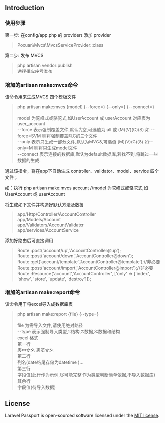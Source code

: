 ## Introduction

### 使用步骤
第一步: 在config/app.php 的 providers 添加 provider
> Poxuan\Mvcs\MvcsServiceProvider::class

第二步: 发布 MVCS

> php artisan vendor:publish \
> 选择相应序号发布

### 增加的artisan make:mvcs命令

该命令用来生成MVCS 四个模板文件

> php artisan make:mvcs {model} {--force=} {--only=} {--connect=} \
> \
> model 为驼峰式或骆驼式,如UserAccount 或 userAccount 对应表为 user_account \
> --force   表示强制覆盖文件,默认为空,可选值为:all 或 (M)(V)(C)(S) 如 --force=SVM 则将强制覆盖除C的三个文件 \
> --only    表示只生成一部分文件,默认为MVCS,可选值 (M)(V)(C)(S) 如--only=M 则将只生成model文件 \
> --connect 表示连接的数据库,默认为default数据库,若找不到,将跳过一些数据的生成.

通过该指令，将在app下自动生成 controller、validator、model、service 四个文件；

如：执行 php artisan make:mvcs account //model 为驼峰式或骆驼式,如UserAccount 或 userAccount

将生成如下文件并构造好默认方法及数据

> app/Http/Controller/AccountController \
> app/Models/Account \
> app/Validators/AccountValidator \
> app/services/AccountService 
 
 添加好路由后可直接调用
 
 >  Route::post('account/up','AccountController@up'); \
 >  Route::post('account/down','AccountController@down'); \
 >  Route::get('account/template','AccountController@template');//非必要 \
 >  Route::post('account/import','AccountController@import');//非必要 \
 >  Route::Resource('account','AccountController', ['only' => ['index', 'show', 'store', 'update', 'destroy']]); 

### 增加的artisan make:report命令

该命令用于将excel导入成数据库表

> php artisan make:report {file} {--type=} \
> \
> file 为需导入文件,请使用绝对路径 \
> --type    表示强制导入类型,1:结构,2:数据,3:数据和结构 \
> excel 格式 \
> 第一行 \
> 表中文名  表英文名 \
> 第二行 \
> 列名(date结尾存储为datetime )... \
> 第三行 \
> 字段值(此行作为示例,尽可能完整,作为类型判断简单依据,不导入数据库) \
> 其余行 \
> 字段值(待导入数据)


## License

Laravel Passport is open-sourced software licensed under the [MIT license](http://opensource.org/licenses/MIT).

